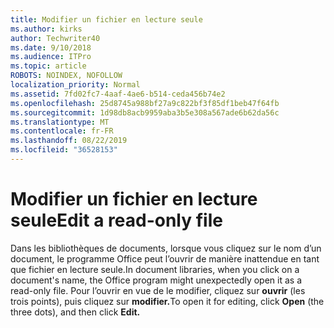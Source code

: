 ```yaml
---
title: Modifier un fichier en lecture seule
ms.author: kirks
author: Techwriter40
ms.date: 9/10/2018
ms.audience: ITPro
ms.topic: article
ROBOTS: NOINDEX, NOFOLLOW
localization_priority: Normal
ms.assetid: 7fd02fc7-4aaf-4ae6-b514-ceda456b74e2
ms.openlocfilehash: 25d8745a988bf27a9c822bf3f85df1beb47f64fb
ms.sourcegitcommit: 1d98db8acb9959aba3b5e308a567ade6b62da56c
ms.translationtype: MT
ms.contentlocale: fr-FR
ms.lasthandoff: 08/22/2019
ms.locfileid: "36528153"
---
```

# <a name="edit-a-read-only-file"></a><span data-ttu-id="6db67-102">Modifier un fichier en lecture seule</span><span class="sxs-lookup"><span data-stu-id="6db67-102">Edit a read-only file</span></span>

<span data-ttu-id="6db67-103">Dans les bibliothèques de documents, lorsque vous cliquez sur le nom d’un document, le programme Office peut l’ouvrir de manière inattendue en tant que fichier en lecture seule.</span><span class="sxs-lookup"><span data-stu-id="6db67-103">In document libraries, when you click on a document's name, the Office program might unexpectedly open it as a read-only file.</span></span> <span data-ttu-id="6db67-104">Pour l’ouvrir en vue de le modifier, cliquez sur **ouvrir** (les trois points), puis cliquez sur **modifier.**</span><span class="sxs-lookup"><span data-stu-id="6db67-104">To open it for editing, click **Open** (the three dots), and then click **Edit.**</span></span>
  

